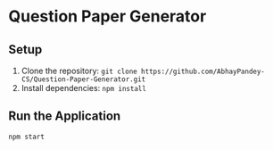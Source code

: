 # Question Paper Generator

## Setup

1. Clone the repository: `git clone https://github.com/AbhayPandey-CS/Question-Paper-Generator.git`
2. Install dependencies: `npm install`

## Run the Application

```bash
npm start
